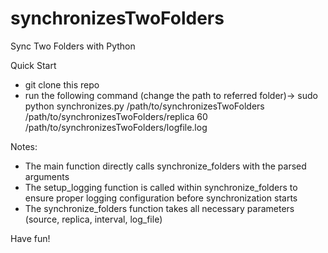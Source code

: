 # synchronizesTwoFolders
Sync Two Folders with Python

Quick Start

- git clone this repo
- run the following command (change the path to referred folder)-> sudo python synchronizes.py /path/to/synchronizesTwoFolders /path/to/synchronizesTwoFolders/replica 60 /path/to/synchronizesTwoFolders/logfile.log

Notes:
-  The main function directly calls synchronize_folders with the parsed arguments
-   The setup_logging function is called within synchronize_folders to ensure proper logging configuration before synchronization starts
-   The synchronize_folders function takes all necessary parameters (source, replica, interval, log_file)

Have fun! 
